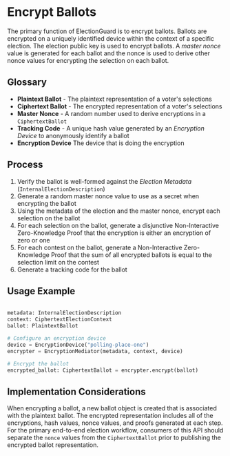 # Encrypt Ballots

The primary function of ElectionGuard is to encrypt ballots.  Ballots are encrypted on a uniquely identified device within the context of a specific election.  The election public key is used to encrypt ballots.  A _master nonce_ value is generated for each ballot and the nonce is used to derive other nonce values for encrypting the selection on each ballot.

## Glossary

- **Plaintext Ballot** - The plaintext representation of a voter's selections
- **Ciphertext Ballot** - The encrypted representation of a voter's selections
- **Master Nonce** - A random number used to derive encryptions in a `CiphertextBallot`
- **Tracking Code** - A unique hash value generated by an _Encryption Device_ to anonymously identify a ballot
- **Encryption Device** The device that is doing the encryption

## Process

1. Verify the ballot is well-formed against the _Election Metadata_ (`InternalElectionDescription`)
2. Generate a random master nonce value to use as a secret when encrypting the ballot
3. Using the metadata of the election and the master nonce, encrypt each selection on the ballot
4. For each selection on the ballot, generate a disjunctive Non-Interactive Zero-Knowledge Proof that the encryption is either an encryption of zero or one
5. For each contest on the ballot, generate a Non-Interactive Zero-Knowledge Proof that the sum of all encrypted ballots is equal to the selection limit on the contest
6. Generate a tracking code for the ballot

## Usage Example

```python

metadata: InternalElectionDescription
context: CiphertextElectionContext
ballot: PlaintextBallot

# Configure an encryption device
device = EncryptionDevice("polling-place-one")
encrypter = EncryptionMediator(metadata, context, device)

# Encrypt the ballot
encrypted_ballot: CiphertextBallot = encrypter.encrypt(ballot)

```

## Implementation Considerations

When encrypting a ballot, a new ballot object is created that is associated with the plaintext ballot.  The encrypted representation includes all of the encryptions, hash values, nonce values, and proofs generated at each step.  For the primary end-to-end election workflow, consumers of this API should separate the `nonce` values from the `CiphertextBallot` prior to publishing the encrypted ballot representation.  
